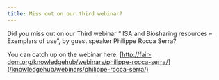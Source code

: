 ```yaml
---
title: Miss out on our third webinar?
---
```


Did you miss out on our Third webinar “ ISA and Biosharing resources – Exemplars of use”, by guest speaker Philippe Rocca Serra?

You can catch up on the webinar here:
[http://fair-dom.org/knowledgehub/webinars/philippe-rocca-serra/](/knowledgehub/webinars/philippe-rocca-serra/)